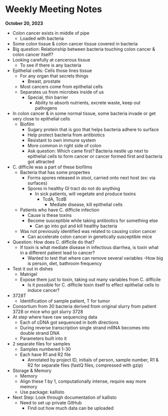 # Weekly Meeting Notes

**October 20, 2023**

- Colon cancer exists in middle of pipe
    - Loaded with bacteria
- Some colon tissue & colon cancer tissue covered in bacteria
- Big question: Relationship between bacteria touching colon cancer & colon cancer itself?
- Looking carefully at cancerous tissue
    - To see if there is any bacteria
- Epithelial cells: Cells those lines tissue
    - For any organ that secrets things
        - Breast, prostate
    - Most cancers come from epithelial cells
    - Separates us from microbes inside of us
        - Special, thin barrier
            - Ability to absorb nutrients, excrete waste, keep out pathogens
- In colon cancer & in some normal tissue, some bacteria invade or get very close to epithelial cells
    - Biofilm
        - Sugary protein that is goo that helps bacteria adhere to surface
        - Help protect bacteria from antibiotics
        - Resistant to own immune system
        - More common in right side of colon
        - Ask question: Which came first? Bacteria nestle up next to epithelial cells to form cancer or cancer formed first and bacteria got attracted
- C. difficile was a part of these biofilms
    - Bacteria that has some properties
        - Forms spores released in stool, carried onto next host (ex: via surfaces)
        - Spores in healthy GI tract do not do anything
            - In sick patients, will vegetate and produce toxins
                - TcdA, TcdB
                    - Mediate disease, kill epithelial cells
    - Patients who have C. difficile infection
        - Cause is these toxins
        - Become susceptible while taking antibiotics for something else
            - Can go into gut and kill healthy bacteria
    - Was not previously identified was related to causing colon cancer
        - Can accelerate colon cancer in genetically susceptible mice
- Question: How does C. difficile do that?
    - If toxin is what mediate disease in infectious diarrhea, is toxin what in a different patient lead to cancer?
        - Wanted to test that where can remove several variables
            -How big is person, diet, bathroom frequency
- Test it out in dishes
    - Matrigel
    - Expose them just to toxin, taking out many variables from C. difficile
        - Is it possible for C. difficile toxin itself to effect epithelial cells to induce cancer?
- 3728T
    - Identification of sample patient, T for tumor
- Consortium from 30 bacteria derived from original slurry from patient 3728 or mice who got slurry 3728
- At step where have raw sequencing data
    - Each of cDNA got sequenced in both directions
    - During reverse transcription single strand mRNA becomes into double strand DNA
    - Parameters built into it
- 2 separate files for samples
    - Samples numbered 1-30
    - Each have R1 and R2 file
        - Annotated by project ID, initials of person, sample number, R1 & R2 for separate files (fastQ files, compressed with gzip)
- Storage & Memory
    - Memory
    - Align these 1 by 1, computationally intense, require way more memory
    - Use package: kallisto 
- Next Step: Look through documentation of kallisto
    - Need to set up private GitHub
        - Find out how much data can be uploaded


